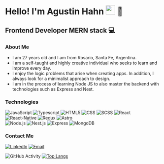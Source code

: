 <h1>Hello! I'm Agustin Hahn <img src="https://raw.githubusercontent.com/iampavangandhi/iampavangandhi/master/gifs/Hi.gif" width="30px"> 🚀</h1>
<h2>Frontend Developer MERN stack 💻 </h2>

### About Me
- I am 27 years old and I am from Rosario, Santa Fe, Argentina.
- I am a self-taught and highly creative individual who seeks to learn and improve every day.
- I enjoy the logic problems that arise when creating apps. In addition, I always look for a minimalist approach to design.
- I am in the process of learning Node JS to also master the backend with technologies such as Express and Nest.

### Technologies
  ![JavaScript](https://img.shields.io/badge/-JavaScript-333333?style=flat&logo=javascript)
  ![Typescript](https://img.shields.io/badge/-Typescript-333333?style=flat&logo=typescript)
  ![HTML5](https://img.shields.io/badge/-HTML5-333333?style=flat&logo=HTML5)
  ![CSS](https://img.shields.io/badge/-CSS-333333?style=flat&logo=CSS3&logoColor=1572B6)
  ![SCSS](https://img.shields.io/badge/-SCSS-333333?style=flat&logo=SASS&logoColor=CE6B9E)
  ![React](https://img.shields.io/badge/-React-333333?style=flat&logo=react)
  ![React-Native](https://img.shields.io/badge/-ReactNative-333333?style=flat&logo=react)
  ![Redux](https://img.shields.io/badge/-Redux-333333?style=flat&logo=redux)
  ![Astro](https://img.shields.io/badge/-Astro-333333?style=flat&logo=astro)
  <br/>
  ![Node.js](https://img.shields.io/badge/-Node.js-333333?style=flat&logo=node.js)
  ![Nest.js](https://img.shields.io/badge/-NestJs-333333?style=flat&logo=nestjs)
  ![Express](https://img.shields.io/badge/-Express-333333?style=flat&logo=express)
  ![MongoDB](https://img.shields.io/badge/-MongoDB-333333?style=flat&logo=MongoDB)

### Contact Me
<a href="https://ar.linkedin.com/in/agustin-hahn-766b98183"><img alt="LinkedIn" src="https://img.shields.io/badge/LinkedIn-Agustin%20Hahn-blue?style=flat-square&logo=linkedin"></a>
<a href="Agustin.f.hahn@gmail.com"><img alt="Email" src="https://img.shields.io/badge/Gmail-Agustin.f.hahn@gmail.com-blue?style=flat-square&logo=gmail"></a>  

![GitHub Activity](https://github-readme-stats.vercel.app/api?username=agustinhahn&show_icons=true)
[![Top Langs](https://github-readme-stats.vercel.app/api/top-langs/?username=agustinhahn&layout=pie)](https://github.com/agustinhahn/github-readme-stats)
